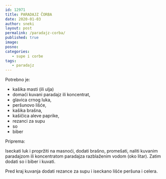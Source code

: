 ```yaml
---
id: 12971
title: PARADAJZ ČORBA
date: 2020-01-03
author: sneki
layout: post
permalink: /paradajz-corba/
published: true
image: 
posno: 
categories:
   - supe i corbe
tags:
   - paradajz
---
```

Potrebno je:

* kašika masti (ili ulja)
* domaći kuvani paradajz ili koncentrat,
* glavica crnog luka,
* peršunovo lišće,
* kašika brašna, 
* kašičica aleve paprike, 
* rezanci za supu
* so
* biber

Priprema:

Iseckati luk i propržiti na masnoći, dodati brašno, promešati, naliti kuvanim paradajzom ili koncentratom paradajza razblaženim vodom (oko litar). Zatim dodati so i biber i kuvati. 

Pred kraj kuvanja dodati rezance za supu i iseckano lišće peršuna i celera.

  


